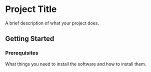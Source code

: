 # Project Title

A brief description of what your project does.

## Getting Started

### Prerequisites

What things you need to install the software and how to install them.

